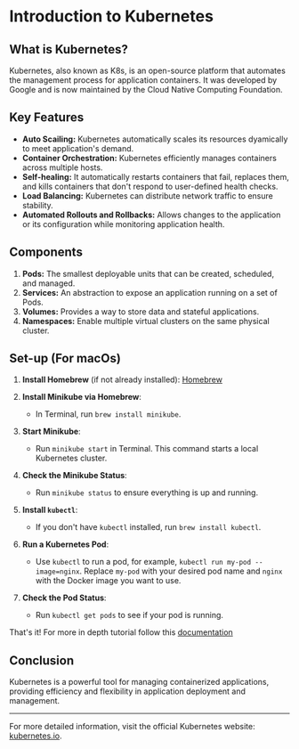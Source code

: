 # Introduction to Kubernetes

## What is Kubernetes?

Kubernetes, also known as K8s, is an open-source platform that automates the management process for application containers. It was developed by Google and is now maintained by the Cloud Native Computing Foundation.

## Key Features

- **Auto Scailing:** Kubernetes automatically scales its resources dyamically to meet application's demand.
- **Container Orchestration:** Kubernetes efficiently manages containers across multiple hosts.
- **Self-healing:** It automatically restarts containers that fail, replaces them, and kills containers that don't respond to user-defined health checks.
- **Load Balancing:** Kubernetes can distribute network traffic to ensure stability.
- **Automated Rollouts and Rollbacks:** Allows changes to the application or its configuration while monitoring application health.

## Components

1. **Pods:** The smallest deployable units that can be created, scheduled, and managed.
2. **Services:** An abstraction to expose an application running on a set of Pods.
3. **Volumes:** Provides a way to store data and stateful applications.
4. **Namespaces:** Enable multiple virtual clusters on the same physical cluster.

## Set-up (For macOs)
1. **Install Homebrew** (if not already installed):
  [Homebrew](https://brew.sh/)

2. **Install Minikube via Homebrew**:
   - In Terminal, run `brew install minikube`.

3. **Start Minikube**:
   - Run `minikube start` in Terminal. This command starts a local Kubernetes cluster.

4. **Check the Minikube Status**:
   - Run `minikube status` to ensure everything is up and running.

5. **Install `kubectl`**:
   - If you don't have `kubectl` installed, run `brew install kubectl`.

6. **Run a Kubernetes Pod**:
   - Use `kubectl` to run a pod, for example, `kubectl run my-pod --image=nginx`. Replace `my-pod` with your desired pod name and `nginx` with the Docker image you want to use.

7. **Check the Pod Status**:
   - Run `kubectl get pods` to see if your pod is running. 

That's it! 
For more in depth tutorial follow this [documentation](https://kubernetes.io/docs/setup/)

## Conclusion

Kubernetes is a powerful tool for managing containerized applications, providing efficiency and flexibility in application deployment and management.

---

For more detailed information, visit the official Kubernetes website: [kubernetes.io](https://kubernetes.io).
